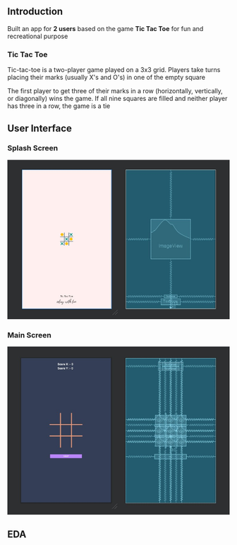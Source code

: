## Introduction
Built an app for **2 users** based on the game **Tic Tac Toe** for fun and recreational purpose

### Tic Tac Toe
Tic-tac-toe is a two-player game played on a 3x3 grid. Players take turns placing their marks (usually X's and O's) in one of the empty square

The first player to get three of their marks in a row (horizontally, vertically, or diagonally) wins the game. If all nine squares are filled and neither player has three in a row, the game is a tie

## User Interface
### Splash Screen
![splash screen](https://github.com/subhashishansda4/Tic-Tac-Toe/blob/main/work/layout_2.jpg)

### Main Screen
![main screen](https://github.com/subhashishansda4/Tic-Tac-Toe/blob/main/work/layout_1.jpg)

## EDA
